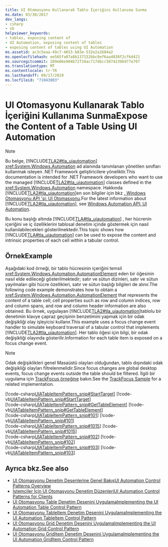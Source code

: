 ```yaml
---
title: UI Otomasyonu Kullanarak Tablo İçeriğini Kullanıma Sunma
ms.date: 03/30/2017
dev_langs:
- csharp
- vb
helpviewer_keywords:
- tables, exposing content of
- UI Automation, exposing content of tables
- exposing content of tables using UI Automation
ms.assetid: ac3c5eaa-49c7-4653-b83e-532e2a2604a2
ms.openlocfilehash: ee565fa07a8b137152bbc0ef6aa4038f2cf6d421
ms.sourcegitcommit: 289e06e904b72f34ac717dbcc5074239b977e707
ms.translationtype: MT
ms.contentlocale: tr-TR
ms.lasthandoff: 09/17/2019
ms.locfileid: "71043803"
---
```

# <a name="expose-the-content-of-a-table-using-ui-automation"></a><span data-ttu-id="6c5da-102">UI Otomasyonu Kullanarak Tablo İçeriğini Kullanıma Sunma</span><span class="sxs-lookup"><span data-stu-id="6c5da-102">Expose the Content of a Table Using UI Automation</span></span>
> [!NOTE]
> <span data-ttu-id="6c5da-103">Bu belge, [!INCLUDE[TLA2#tla_uiautomation](../../../includes/tla2sharptla-uiautomation-md.md)] <xref:System.Windows.Automation> ad alanında tanımlanan yönetilen sınıfları kullanmak isteyen .NET Framework geliştiricilere yöneliktir.</span><span class="sxs-lookup"><span data-stu-id="6c5da-103">This documentation is intended for .NET Framework developers who want to use the managed [!INCLUDE[TLA2#tla_uiautomation](../../../includes/tla2sharptla-uiautomation-md.md)] classes defined in the <xref:System.Windows.Automation> namespace.</span></span> <span data-ttu-id="6c5da-104">Hakkında [!INCLUDE[TLA2#tla_uiautomation](../../../includes/tla2sharptla-uiautomation-md.md)]en son bilgiler için bkz [. Windows Otomasyonu API 'si: UI Otomasyonu](https://go.microsoft.com/fwlink/?LinkID=156746).</span><span class="sxs-lookup"><span data-stu-id="6c5da-104">For the latest information about [!INCLUDE[TLA2#tla_uiautomation](../../../includes/tla2sharptla-uiautomation-md.md)], see [Windows Automation API: UI Automation](https://go.microsoft.com/fwlink/?LinkID=156746).</span></span>  
  
 <span data-ttu-id="6c5da-105">Bu konu başlığı altında [!INCLUDE[TLA#tla_uiautomation](../../../includes/tlasharptla-uiautomation-md.md)] , her hücrenin içeriğini ve iç özelliklerini tablosal denetim içinde göstermek için nasıl kullanılabilecekleri gösterilmektedir.</span><span class="sxs-lookup"><span data-stu-id="6c5da-105">This topic shows how [!INCLUDE[TLA#tla_uiautomation](../../../includes/tlasharptla-uiautomation-md.md)] can be used to expose the content and intrinsic properties of each cell within a tabular control.</span></span>  
  
## <a name="example"></a><span data-ttu-id="6c5da-106">Örnek</span><span class="sxs-lookup"><span data-stu-id="6c5da-106">Example</span></span>  
 <span data-ttu-id="6c5da-107">Aşağıdaki kod örneği, bir tablo hücresinin içeriğini temsil <xref:System.Windows.Automation.AutomationElement> eden bir öğesinin nasıl elde edileceği gösterilmektedir; satır ve sütun dizinleri, satır ve sütun yayılmaları gibi hücre özellikleri, satır ve sütun başlığı bilgileri de alınır.</span><span class="sxs-lookup"><span data-stu-id="6c5da-107">The following code example demonstrates how to obtain a <xref:System.Windows.Automation.AutomationElement> that represents the content of a table cell; cell properties such as row and column indices, row and column spans, and row and column header information are also obtained.</span></span> <span data-ttu-id="6c5da-108">Bu örnek, uygulayan [!INCLUDE[TLA2#tla_uiautomation](../../../includes/tla2sharptla-uiautomation-md.md)]tablolu bir denetimin klavye çapraz geçişinin benzetimini yapmak için bir odak değişikliği olay işleyicisi kullanır.</span><span class="sxs-lookup"><span data-stu-id="6c5da-108">This example uses a focus change event handler to simulate keyboard traversal of a tabular control that implements [!INCLUDE[TLA2#tla_uiautomation](../../../includes/tla2sharptla-uiautomation-md.md)].</span></span> <span data-ttu-id="6c5da-109">Her tablo öğesi için bilgi, bir odak değişikliği olayında gösterilir.</span><span class="sxs-lookup"><span data-stu-id="6c5da-109">Information for each table item is exposed on a focus change event.</span></span>  
  
> [!NOTE]
> <span data-ttu-id="6c5da-110">Odak değişiklikleri genel Masaüstü olayları olduğundan, tablo dışındaki odak değişikliği olayları filtrelenmelidir.</span><span class="sxs-lookup"><span data-stu-id="6c5da-110">Since focus changes are global desktop events, focus change events outside the table should be filtered.</span></span> <span data-ttu-id="6c5da-111">İlgili bir uygulama için [TrackFocus örneğine](https://docs.microsoft.com/previous-versions/dotnet/netframework-3.5/ms771428(v=vs.90)) bakın.</span><span class="sxs-lookup"><span data-stu-id="6c5da-111">See the [TrackFocus Sample](https://docs.microsoft.com/previous-versions/dotnet/netframework-3.5/ms771428(v=vs.90)) for a related implementation.</span></span>  
  
 [!code-csharp[UIATableItemPattern_snip#StartTarget](../../../samples/snippets/csharp/VS_Snippets_Wpf/UIATableItemPattern_snip/CSharp/UIATableItemPattern_snippets.cs#starttarget)]
 [!code-vb[UIATableItemPattern_snip#StartTarget](../../../samples/snippets/visualbasic/VS_Snippets_Wpf/UIATableItemPattern_snip/VisualBasic/UIATableItemPattern_snippets.vb#starttarget)]  
[!code-csharp[UIATableItemPattern_snip#GetTableElement](../../../samples/snippets/csharp/VS_Snippets_Wpf/UIATableItemPattern_snip/CSharp/UIATableItemPattern_snippets.cs#gettableelement)]
[!code-vb[UIATableItemPattern_snip#GetTableElement](../../../samples/snippets/visualbasic/VS_Snippets_Wpf/UIATableItemPattern_snip/VisualBasic/UIATableItemPattern_snippets.vb#gettableelement)]  
[!code-csharp[UIATableItemPattern_snip#101](../../../samples/snippets/csharp/VS_Snippets_Wpf/UIATableItemPattern_snip/CSharp/UIATableItemPattern_snippets.cs#101)]
[!code-vb[UIATableItemPattern_snip#101](../../../samples/snippets/visualbasic/VS_Snippets_Wpf/UIATableItemPattern_snip/VisualBasic/UIATableItemPattern_snippets.vb#101)]  
[!code-csharp[UIATableItemPattern_snip#1015](../../../samples/snippets/csharp/VS_Snippets_Wpf/UIATableItemPattern_snip/CSharp/UIATableItemPattern_snippets.cs#1015)]
[!code-vb[UIATableItemPattern_snip#1015](../../../samples/snippets/visualbasic/VS_Snippets_Wpf/UIATableItemPattern_snip/VisualBasic/UIATableItemPattern_snippets.vb#1015)]  
[!code-csharp[UIATableItemPattern_snip#102](../../../samples/snippets/csharp/VS_Snippets_Wpf/UIATableItemPattern_snip/CSharp/UIATableItemPattern_snippets.cs#102)]
[!code-vb[UIATableItemPattern_snip#102](../../../samples/snippets/visualbasic/VS_Snippets_Wpf/UIATableItemPattern_snip/VisualBasic/UIATableItemPattern_snippets.vb#102)]  
[!code-csharp[UIATableItemPattern_snip#103](../../../samples/snippets/csharp/VS_Snippets_Wpf/UIATableItemPattern_snip/CSharp/UIATableItemPattern_snippets.cs#103)]
[!code-vb[UIATableItemPattern_snip#103](../../../samples/snippets/visualbasic/VS_Snippets_Wpf/UIATableItemPattern_snip/VisualBasic/UIATableItemPattern_snippets.vb#103)]  
  
## <a name="see-also"></a><span data-ttu-id="6c5da-112">Ayrıca bkz.</span><span class="sxs-lookup"><span data-stu-id="6c5da-112">See also</span></span>

- [<span data-ttu-id="6c5da-113">UI Otomasyonu Denetim Desenlerine Genel Bakış</span><span class="sxs-lookup"><span data-stu-id="6c5da-113">UI Automation Control Patterns Overview</span></span>](ui-automation-control-patterns-overview.md)
- [<span data-ttu-id="6c5da-114">İstemciler İçin UI Otomasyonu Denetim Düzenleri</span><span class="sxs-lookup"><span data-stu-id="6c5da-114">UI Automation Control Patterns for Clients</span></span>](ui-automation-control-patterns-for-clients.md)
- [<span data-ttu-id="6c5da-115">UI Otomasyonu Table Denetim Desenini Uygulama</span><span class="sxs-lookup"><span data-stu-id="6c5da-115">Implementing the UI Automation Table Control Pattern</span></span>](implementing-the-ui-automation-table-control-pattern.md)
- [<span data-ttu-id="6c5da-116">UI Otomasyonu TableItem Denetim Desenini Uygulama</span><span class="sxs-lookup"><span data-stu-id="6c5da-116">Implementing the UI Automation TableItem Control Pattern</span></span>](implementing-the-ui-automation-tableitem-control-pattern.md)
- [<span data-ttu-id="6c5da-117">UI Otomasyonu Grid Denetim Desenini Uygulama</span><span class="sxs-lookup"><span data-stu-id="6c5da-117">Implementing the UI Automation Grid Control Pattern</span></span>](implementing-the-ui-automation-grid-control-pattern.md)
- [<span data-ttu-id="6c5da-118">UI Otomasyonu GridItem Denetim Desenini Uygulama</span><span class="sxs-lookup"><span data-stu-id="6c5da-118">Implementing the UI Automation GridItem Control Pattern</span></span>](implementing-the-ui-automation-griditem-control-pattern.md)
